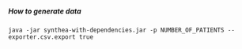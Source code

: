 ##### How to generate data

````
java -jar synthea-with-dependencies.jar -p NUMBER_OF_PATIENTS --exporter.csv.export true
````
